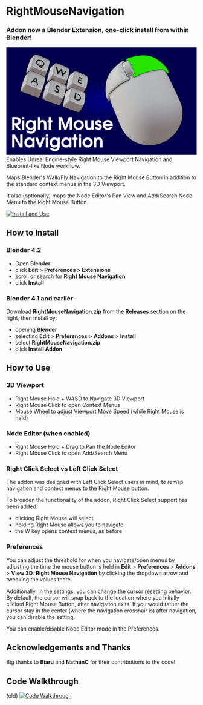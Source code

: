 # RightMouseNavigation
### Addon now a Blender Extension, one-click install from within Blender!
![RightMouseNavigation Logo](/RightMouseNavigationLogo.png)
Enables Unreal Engine-style Right Mouse Viewport Navigation and Blueprint-like Node workflow.

Maps Blender's Walk/Fly Navigation to the Right Mouse Button in addition to the standard context menus in the 3D Viewport.

It also (optionally) maps the Node Editor's Pan View and Add/Search Node Menu to the Right Mouse Button.

[![Install and Use](https://img.youtube.com/vi/wIEsuaaS-Hw/0.jpg)](https://www.youtube.com/watch?v=wIEsuaaS-Hw)

## How to Install
### Blender 4.2
- Open **Blender**
- click **Edit > Preferences > Extensions**
- scroll or search for **Right Mouse Navigation**
- click **Install**
### Blender 4.1 and earlier
Download __RightMouseNavigation.zip__ from the __Releases__ section on the right, then install by:
- opening __Blender__
- selecting __Edit__ > __Preferences__ > __Addons__ > __Install__ 
- select __RightMouseNavigation.zip__
- click __Install Addon__

## How to Use
### 3D Viewport
- Right Mouse Hold + WASD to Navigate 3D Viewport
- Right Mouse Click to open Context Menus
- Mouse Wheel to adjust Viewport Move Speed (while Right Mouse is held)

### Node Editor (when enabled)
- Right Mouse Hold + Drag to Pan the Node Editor
- Right Mouse Click to open Add/Search Menu

### Right Click Select vs Left Click Select
The addon was designed with Left Click Select users in mind, to remap navigation and context menus to the Right Mouse button.

To broaden the functionality of the addon, Right Click Select support has been added:
- clicking Right Mouse will select
- holding Right Mouse allows you to navigate
- the W key opens context menus, as before

### Preferences
You can adjust the threshold for when you navigate/open menus by adjusting the time the mouse button is held in __Edit__ > __Preferences__ > __Addons__ > __View 3D: Right Mouse Navigation__ by clicking the dropdown arrow and tweaking the values there.

Additionally, in the settings, you can change the cursor resetting behavior. By default, the cursor will snap back to the location where you initally clicked Right Mouse Button, after navigation exits. If you would rather the cursor stay in the center (where the navigation crosshair is) after navigation, you can disable the setting. 

You can enable/disable Node Editor mode in the Preferences.

## Acknowledgements and Thanks

Big thanks to __Biaru__ and __NathanC__ for their contributions to the code!

## Code Walkthrough
(old)
[![Code Walkthrough](https://img.youtube.com/vi/pSrqSz2PcY8/0.jpg)](https://www.youtube.com/watch?v=pSrqSz2PcY8)
